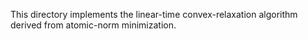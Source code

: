 This directory implements the linear-time convex-relaxation algorithm 
derived from atomic-norm minimization.
